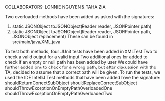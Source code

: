 COLLABORATORS: LONNIE NGUYEN & TAHA ZIA

Two overloaded methods have been added as asked with the signatures:
1) static JSONObject toJSONObject(Reader reader, JSONPointer path) 
2) static JSONObject toJSONObject(Reader reader, JSONPointer path, JSONObject replacement)
These can be found in src/main/java/XML.java

To test both methods, four JUnit tests have been added in XMLTest
Two to check a valid output for a valid input
Two additional ones for added to check if an empty or null path has been added by user
We could have further added one to check for a wrong path, but after discussion with the TA, decided to assume that a 
correct path will be given.
To run the tests, we used the IDE IntelliJ 
Test methods that have been added have the signature:
shouldReturnCorrectSubObject
shouldReplaceCorrectSubObject
shouldThrowExceptionOnEmptyPathOverloadedOne
shouldThrowExceptionOnEmptyPathOverloadedTwo
